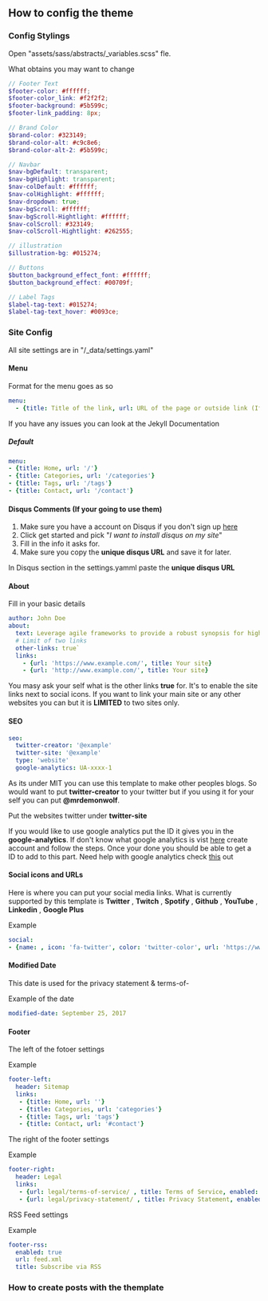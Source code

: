 ## How to config the theme

### Config Stylings
Open "assets/sass/abstracts/_variables.scss" fle.

What obtains you may want to change

```scss
// Footer Text
$footer-color: #ffffff;
$footer-color_link: #f2f2f2;
$footer-background: #5b599c;
$footer-link_padding: 8px;
```

```scss
// Brand Color
$brand-color: #323149;
$brand-color-alt: #c9c8e6;
$brand-color-alt-2: #5b599c;
```

````scss
// Navbar
$nav-bgDefault: transparent;
$nav-bgHighlight: transparent;
$nav-colDefault: #ffffff;
$nav-colHighlight: #ffffff;
$nav-dropdown: true;
$nav-bgScroll: #ffffff;
$nav-bgScroll-Hightlight: #ffffff;
$nav-colScroll: #323149;
$nav-colScroll-Hightlight: #262555;
````

````scss
// illustration
$illustration-bg: #015274;
````

```scss
// Buttons
$button_background_effect_font: #ffffff;
$button_background_effect: #00709f;
```

````scss
// Label Tags
$label-tag-text: #015274;
$label-tag-text_hover: #0093ce;
````

### Site Config
All site settings are in "/_data/settings.yaml"
#### Menu

Format for the menu goes as so

```yaml
menu:
  - {title: Title of the link, url: URL of the page or outside link (If the link is in the site then put /path and or /post/year/title_of_post)}
```

If you have any issues you can look at the Jekyll Documentation

##### Default
```yaml
menu:
- {title: Home, url: '/'}
- {title: Categories, url: '/categories'}
- {title: Tags, url: '/tags'}
- {title: Contact, url: '/contact'}
```

#### Disqus Comments (If your going to use them)

1. Make sure you have a account on Disqus if you don't sign up [here](https://disqus.com/)
2. Click get started and pick "_I want to install disqus on my site_"
3. Fill in the info it asks for.
4. Make sure you copy the __unique disqus URL__ and save it for later.

In Disqus section in the settings.yamml paste the __unique disqus URL__

####  About

Fill in your basic details

```yaml
author: John Doe
about:
  text: Leverage agile frameworks to provide a robust synopsis for high level overviews. Iterative approaches to corporate strategy foster collaborative thinking to further the overall value proposition
  # Limit of two links
  other-links: true`
  links:
    - {url: 'https://www.example.com/', title: Your site}
    - {url: 'http://www.example.com/', title: Your site}
```

You masy ask your self what is the other links __true__ for. It's to enable the site links next to social icons.  If you want to link your main site or any other websites you can but it is __LIMITED__ to two sites only.

####  SEO

```yaml
seo:
  twitter-creator: '@example'
  twitter-site: '@example'
  type: 'website'
  google-analytics: UA-xxxx-1
```

As its under MIT you can use this template to make other peoples blogs.  So would want to put __twitter-creator__ to your twitter but if you using it for your self you can put __@mrdemonwolf__.

Put the websites twitter under __twitter-site__

If you would like to use google analytics put the ID it gives you in the __google-analytics__.  If don't know what google analytics is vist [here](https://www.google.com/analytics/) create account and follow the steps.  Once your done you should be able to get a ID to add to this part.  Need help with google analytics check [this](https://moz.com/blog/absolute-beginners-guide-to-google-analytics) out

#### Social icons and URLs

Here is where you can put your social media links.
What is currently supported by this template is __Twitter__ , __Twitch__ , __Spotify__ , __Github__ , __YouTube__ , __Linkedin__ , __Google Plus__

Example
````yaml
social:
- {name: , icon: 'fa-twitter', color: 'twitter-color', url: 'https://www.twitter.com'}
````

#### Modified Date

This date is used for the privacy statement & terms-of-

Example of the date

```yaml
modified-date: September 25, 2017
```
#### Footer
The left of the fotoer settings

Example
```yaml
footer-left:
  header: Sitemap
  links:
   - {title: Home, url: ''}
   - {title: Categories, url: 'categories'}
   - {title: Tags, url: 'tags'}
   - {title: Contact, url: '#contact'}
```

The right of the footer settings

Example
```yaml
footer-right:
  header: Legal
  links:
   - {url: legal/terms-of-service/ , title: Terms of Service, enabled: true}
   - {url: legal/privacy-statement/ , title: Privacy Statement, enabled: true}
```

RSS Feed settings

Example
```yaml
footer-rss:
  enabled: true
  url: feed.xml
  title: Subscribe via RSS
```

### How to create posts with the themplate

###
